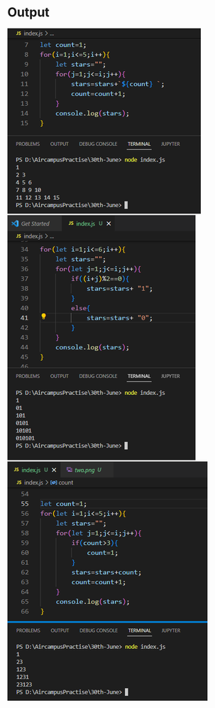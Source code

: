<h1>Output </h1>
<img src="one.png" alt="op">
<img src="two.png" alt="op">
<img src="three.png" alt="op">